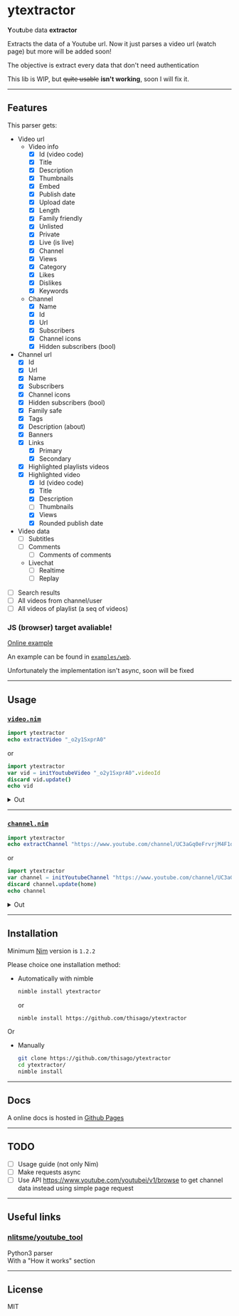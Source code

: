<!--
  Created at: 08/03/2021 17:17:54 Tuesday
  Modified at: 09/10/2021 11:39:54 PM Friday
-->

# ytextractor

**Y**ou**t**ube data **extractor**

Extracts the data of a Youtube url. Now it just parses a video url (watch page)
but more will be added soon!

The objective is extract every data that don't need authentication

This lib is WIP, but ~~quite usable~~ **isn't working**, soon I will fix it.

---

## Features

This parser gets:
- Video url
  - Video info
    - [x] Id (video code)
    - [x] Title
    - [x] Description
    - [x] Thumbnails
    - [x] Embed
    - [x] Publish date
    - [x] Upload date
    - [x] Length
    - [x] Family friendly
    - [x] Unlisted
    - [x] Private
    - [x] Live (is live)
    - [x] Channel
    - [x] Views
    - [x] Category
    - [x] Likes
    - [x] Dislikes
    - [x] Keywords
  - Channel
    - [x] Name
    - [x] Id
    - [x] Url
    - [x] Subscribers
    - [x] Channel icons
    - [x] Hidden subscribers (bool)
- Channel url
  - [x] Id
  - [x] Url
  - [x] Name
  - [x] Subscribers
  - [x] Channel icons
  - [x] Hidden subscribers (bool)
  - [x] Family safe
  - [x] Tags
  - [x] Description (about)
  - [x] Banners
  - [x] Links
    - [x] Primary
    - [x] Secondary
  - [x] Highlighted playlists videos
  - [x] Highlighted video
    - [x] Id (video code)
    - [x] Title
    - [x] Description
    - [ ] Thumbnails
    - [x] Views
    - [x] Rounded publish date

- Video data
  - [ ] Subtitles
  - [ ] Comments
    - [ ] Comments of comments
  - Livechat
    - [ ] Realtime
    - [ ] Replay
- [ ] Search results
- [ ] All videos from channel/user
- [ ] All videos of playlist (a seq of videos)

### JS (browser) target avaliable!

[Online example](https://thisago.github.io/ytextractor/examples/web/)

An example can be found in [`examples/web`](examples/web).

Unfortunately the implementation isn't async, soon will be fixed

---

## Usage

### [`video.nim`](src/ytextractor/video.nim)

```nim
import ytextractor
echo extractVideo "_o2y1SxprA0"
```
or
```nim
import ytextractor
var vid = initYoutubeVideo "_o2y1SxprA0".videoId
discard vid.update()
echo vid
```
<details>
<summary>Out</summary>

```
(status: (lastUpdate: (nanosecond: 87569130, second: 26, minute: 28, hour: 23, monthdayZero: 10, monthZero: 9, year: 2021, weekday: Friday, yearday: 252, isDst: false, timezone: ..., utcOffset: 0), error: None), description: "Oie! esse foi o nosso primeiro vídeo do canal!\nNesse vídeo ensinamos você à fazer uma Pasta de berinjela com tahine, Dá para comer tanto quanto na salada tanto no pão, é uma delícia! Aqui nos fazemos sempre! É super nutritivo e gostoso!\nSe você gostou da receita, avalie o vídeo e se  inscreva se gostou do conteúdo do canal!!! Comente! sugestões, dúvidas, críticas construtivas, São bem vindas!\nMuito obrigada por assistir e até mais :)\n\n\nINGREDIENTES:\n\n2 beringelas\n1 litro de água ou até que cubra todas as beringelas\n2 colheres de (sopa) de sal\n8 colheres de (sopa) de vinagre\n1 cebola grande cortado em cubos\n2 tomates pequenos cortado em cubos\nUm fio de azeite de oliva\n2 á 3 colheres de tahine\nSuco de 1 limão \nSal, pimenta, orégano, temperos, azeite\n\n\nMODO DE PREPARO:\n🎬 Assista no vídeo com o passo a passo!\n\n\nMEDIDAS\n1 colher de sopa = 15 ml\n1/2 colher de sopa = 7,5 ml\n1 colher de chá = 5 ml\n1/2 colher de chá = 2,5 ml\n1/4 colher de c\n\n________________________________________\nOBRIGADA", embed: (url: "https://www.youtube.com/embed/_o2y1SxprA0", width: 1280, height: 720), publishDate: (nanosecond: 0, second: 0, minute: 0, hour: 0, monthdayZero: 23, monthZero: 7, year: 2021, weekday: Friday, yearday: 203, isDst: false, timezone: ..., utcOffset: 0), uploadDate: (nanosecond: 0, second: 0, minute: 0, hour: 0, monthdayZero: 23, monthZero: 7, year: 2021, weekday: Friday, yearday: 203, isDst: false, timezone: ..., utcOffset: 0), length: (seconds: 255, nanosecond: 0), familyFriendly: true, unlisted: false, private: false, live: false, channel: (id: (id: "UC3aGq0eFrvrjM4F1dLUo87A", kind: channel), name: "Antes do Almoço", subscribers: 59, icons: @[(url: "https://yt3.ggpht.com/NtBpZbStXa_UHGyVTNJjbcY1l929iynk_SWK5n54_2euHEL72lMkUkfp_iu5orn901QvbvuVRg=s48-c-k-c0x00ffffff-no-rj", width: 48, height: 48), (url: "https://yt3.ggpht.com/NtBpZbStXa_UHGyVTNJjbcY1l929iynk_SWK5n54_2euHEL72lMkUkfp_iu5orn901QvbvuVRg=s88-c-k-c0x00ffffff-no-rj", width: 88, height: 88), (url: "https://yt3.ggpht.com/NtBpZbStXa_UHGyVTNJjbcY1l929iynk_SWK5n54_2euHEL72lMkUkfp_iu5orn901QvbvuVRg=s176-c-k-c0x00ffffff-no-rj", width: 176, height: 176)], hiddenSubscribers: false), category: PeopleAndBlogs, likes: 26, dislikes: 0, keywords: @["salada de beringela", "patê de beringela", "creme de beringela com tahine", "tahine", "receita vegetariana", "beringela assada", "beringela cozida", "o que fazer com beringela", "o que fazer com tahine", "receita vegana"], id: _o2y1SxprA0, title: "Pasta de Berinjela com tahine - NUTRITIVO E GOSTOSO!", views: 360, thumbnails: @[(url: "https://i.ytimg.com/vi/_o2y1SxprA0/hqdefault.jpg?sqp=-oaymwEbCKgBEF5IVfKriqkDDggBFQAAiEIYAXABwAEG&rs=AOn4CLDnCSI12cIFP-xXDleG6ff3xAtjpg", width: 168, height: 94), (url: "https://i.ytimg.com/vi/_o2y1SxprA0/hqdefault.jpg?sqp=-oaymwEbCMQBEG5IVfKriqkDDggBFQAAiEIYAXABwAEG&rs=AOn4CLB1RXtSof6PmldxUp_v_zRwoIuIHQ", width: 196, height: 110), (url: "https://i.ytimg.com/vi/_o2y1SxprA0/hqdefault.jpg?sqp=-oaymwEcCPYBEIoBSFXyq4qpAw4IARUAAIhCGAFwAcABBg==&rs=AOn4CLCR1W06HQAU-0EU2ZyfuCoXyMrqBA", width: 246, height: 138), (url: "https://i.ytimg.com/vi/_o2y1SxprA0/hqdefault.jpg?sqp=-oaymwEcCNACELwBSFXyq4qpAw4IARUAAIhCGAFwAcABBg==&rs=AOn4CLB1wuOintx-pcJ3ErKiAuaEF6M-Ww", width: 336, height: 188), (url: "https://i.ytimg.com/vi_webp/_o2y1SxprA0/maxresdefault.webp", width: 1920, height: 1080)])
```
</details>

---

### [`channel.nim`](src/ytextractor/channel.nim)

```nim
import ytextractor
echo extractChannel "https://www.youtube.com/channel/UC3aGq0eFrvrjM4F1dLUo87A"
```
or
```nim
import ytextractor
var channel = initYoutubeChannel "https://www.youtube.com/channel/UC3aGq0eFrvrjM4F1dLUo87A".channelId
discard channel.update(home)
echo channel
```
<details>
<summary>Out</summary>

```
(status: (lastUpdate: (nanosecond: 384031067, second: 19, minute: 29, hour: 23, monthdayZero: 10, monthZero: 9, year: 2021, weekday: Friday, yearday: 252, isDst: false, timezone: ..., utcOffset: 0), error: None), description: "Esse é o canal Antes do Almoço!\nAqui você encontra receitas vegetarianas, únicas, fáceis, rápidas e muito gostosas!\nSe você é novo aqui, seja muito bem vindo, e se gostar das receitas, avalie os vídeos e se gostar do conteúdo do canal se inscreva-se e ative o sininho pois aqui vai ter vídeo novo toda semana! Então se você gosta de comer comidas vegetarianas, ou se você é um vegetariano ou pretende ser, você está no lugar certo, aqui vamos te ensinar receitas, dicas...\nSe puder compartilhe com seus amigos, família e comente! Sugestões, dúvidas e críticas construtivas São bem vindas!\nMuito obrigada.", banners: (desktop: @[(url: "https://yt3.ggpht.com/gGYY9J-IElCnN5-WzZWQmQnHOY9x1sx4go_MVCE8YuiCNyfOdtoV2ecUGrBB6mJ6joHt66EZEQ=w1060-fcrop64=1,00005a57ffffa5a8-k-c0xffffffff-no-nd-rj", width: 1060, height: 175), (url: "https://yt3.ggpht.com/gGYY9J-IElCnN5-WzZWQmQnHOY9x1sx4go_MVCE8YuiCNyfOdtoV2ecUGrBB6mJ6joHt66EZEQ=w1138-fcrop64=1,00005a57ffffa5a8-k-c0xffffffff-no-nd-rj", width: 1138, height: 188), (url: "https://yt3.ggpht.com/gGYY9J-IElCnN5-WzZWQmQnHOY9x1sx4go_MVCE8YuiCNyfOdtoV2ecUGrBB6mJ6joHt66EZEQ=w1707-fcrop64=1,00005a57ffffa5a8-k-c0xffffffff-no-nd-rj", width: 1707, height: 283), (url: "https://yt3.ggpht.com/gGYY9J-IElCnN5-WzZWQmQnHOY9x1sx4go_MVCE8YuiCNyfOdtoV2ecUGrBB6mJ6joHt66EZEQ=w2120-fcrop64=1,00005a57ffffa5a8-k-c0xffffffff-no-nd-rj", width: 2120, height: 351), (url: "https://yt3.ggpht.com/gGYY9J-IElCnN5-WzZWQmQnHOY9x1sx4go_MVCE8YuiCNyfOdtoV2ecUGrBB6mJ6joHt66EZEQ=w2276-fcrop64=1,00005a57ffffa5a8-k-c0xffffffff-no-nd-rj", width: 2276, height: 377), (url: "https://yt3.ggpht.com/gGYY9J-IElCnN5-WzZWQmQnHOY9x1sx4go_MVCE8YuiCNyfOdtoV2ecUGrBB6mJ6joHt66EZEQ=w2560-fcrop64=1,00005a57ffffa5a8-k-c0xffffffff-no-nd-rj", width: 2560, height: 424)], mobile: @[(url: "https://yt3.ggpht.com/gGYY9J-IElCnN5-WzZWQmQnHOY9x1sx4go_MVCE8YuiCNyfOdtoV2ecUGrBB6mJ6joHt66EZEQ=w320-fcrop64=1,32b75a57cd48a5a8-k-c0xffffffff-no-nd-rj", width: 320, height: 88), (url: "https://yt3.ggpht.com/gGYY9J-IElCnN5-WzZWQmQnHOY9x1sx4go_MVCE8YuiCNyfOdtoV2ecUGrBB6mJ6joHt66EZEQ=w640-fcrop64=1,32b75a57cd48a5a8-k-c0xffffffff-no-nd-rj", width: 640, height: 175), (url: "https://yt3.ggpht.com/gGYY9J-IElCnN5-WzZWQmQnHOY9x1sx4go_MVCE8YuiCNyfOdtoV2ecUGrBB6mJ6joHt66EZEQ=w960-fcrop64=1,32b75a57cd48a5a8-k-c0xffffffff-no-nd-rj", width: 960, height: 263), (url: "https://yt3.ggpht.com/gGYY9J-IElCnN5-WzZWQmQnHOY9x1sx4go_MVCE8YuiCNyfOdtoV2ecUGrBB6mJ6joHt66EZEQ=w1280-fcrop64=1,32b75a57cd48a5a8-k-c0xffffffff-no-nd-rj", width: 1280, height: 351), (url: "https://yt3.ggpht.com/gGYY9J-IElCnN5-WzZWQmQnHOY9x1sx4go_MVCE8YuiCNyfOdtoV2ecUGrBB6mJ6joHt66EZEQ=w1440-fcrop64=1,32b75a57cd48a5a8-k-c0xffffffff-no-nd-rj", width: 1440, height: 395)], tv: @[(url: "https://yt3.ggpht.com/gGYY9J-IElCnN5-WzZWQmQnHOY9x1sx4go_MVCE8YuiCNyfOdtoV2ecUGrBB6mJ6joHt66EZEQ=w320-fcrop64=1,00000000ffffffff-k-c0xffffffff-no-nd-rj", width: 320, height: 180), (url: "https://yt3.ggpht.com/gGYY9J-IElCnN5-WzZWQmQnHOY9x1sx4go_MVCE8YuiCNyfOdtoV2ecUGrBB6mJ6joHt66EZEQ=w854-fcrop64=1,00000000ffffffff-k-c0xffffffff-no-nd-rj", width: 854, height: 480), (url: "https://yt3.ggpht.com/gGYY9J-IElCnN5-WzZWQmQnHOY9x1sx4go_MVCE8YuiCNyfOdtoV2ecUGrBB6mJ6joHt66EZEQ=w1280-fcrop64=1,00000000ffffffff-k-c0xffffffff-no-nd-rj", width: 1280, height: 720), (url: "https://yt3.ggpht.com/gGYY9J-IElCnN5-WzZWQmQnHOY9x1sx4go_MVCE8YuiCNyfOdtoV2ecUGrBB6mJ6joHt66EZEQ=w1920-fcrop64=1,00000000ffffffff-k-c0xffffffff-no-nd-rj", width: 1920, height: 1080), (url: "https://yt3.ggpht.com/gGYY9J-IElCnN5-WzZWQmQnHOY9x1sx4go_MVCE8YuiCNyfOdtoV2ecUGrBB6mJ6joHt66EZEQ=w2120-fcrop64=1,00000000ffffffff-k-c0xffffffff-no-nd-rj", width: 2120, height: 1192)]), familySafe: true, tags: @[], videos: (all: @[], playlists: @[], homePlaylists: @[(videos: @[(roundedPublishedDate: "4 days ago", id: yWb4nF84PoA, title: "PÃO INTEGRAL DE HAMBÚRGUER - O MAIS FOFINHO E GOSTOSO!", views: 193, thumbnails: @[(url: "https://i.ytimg.com/vi/yWb4nF84PoA/hqdefault.jpg?sqp=-oaymwEbCKgBEF5IVfKriqkDDggBFQAAiEIYAXABwAEG&rs=AOn4CLAVWIapZe3B7enQFu1ChivHTUhsLg", width: 168, height: 94), (url: "https://i.ytimg.com/vi/yWb4nF84PoA/hqdefault.jpg?sqp=-oaymwEbCMQBEG5IVfKriqkDDggBFQAAiEIYAXABwAEG&rs=AOn4CLBGJ7FDAimK5oLtUM88cyq4WHYE_A", width: 196, height: 110), (url: "https://i.ytimg.com/vi/yWb4nF84PoA/hqdefault.jpg?sqp=-oaymwEcCPYBEIoBSFXyq4qpAw4IARUAAIhCGAFwAcABBg==&rs=AOn4CLCiK6VtyKsyWAY9wz25LHLt8EYr0g", width: 246, height: 138), (url: "https://i.ytimg.com/vi/yWb4nF84PoA/hqdefault.jpg?sqp=-oaymwEcCNACELwBSFXyq4qpAw4IARUAAIhCGAFwAcABBg==&rs=AOn4CLAtDbA-8s28DhtHJSHnd8wGETfviQ", width: 336, height: 188)]), (roundedPublishedDate: "2 weeks ago", id: 4zRK0t4caOg, title: "A MELHOR TORTA DE MAÇÃ DE TODAS! Você vai se surpreender.", views: 210, thumbnails: @[(url: "https://i.ytimg.com/vi/4zRK0t4caOg/hqdefault.jpg?sqp=-oaymwEbCKgBEF5IVfKriqkDDggBFQAAiEIYAXABwAEG&rs=AOn4CLB2ZYbf8McnYpUA2PgS7Yxpi-SCxw", width: 168, height: 94), (url: "https://i.ytimg.com/vi/4zRK0t4caOg/hqdefault.jpg?sqp=-oaymwEbCMQBEG5IVfKriqkDDggBFQAAiEIYAXABwAEG&rs=AOn4CLAngHHrDLGcaWit8y42sOvEJO0vew", width: 196, height: 110), (url: "https://i.ytimg.com/vi/4zRK0t4caOg/hqdefault.jpg?sqp=-oaymwEcCPYBEIoBSFXyq4qpAw4IARUAAIhCGAFwAcABBg==&rs=AOn4CLChcfGsdnraCkvDqSnBauHOm3RpRA", width: 246, height: 138), (url: "https://i.ytimg.com/vi/4zRK0t4caOg/hqdefault.jpg?sqp=-oaymwEcCNACELwBSFXyq4qpAw4IARUAAIhCGAFwAcABBg==&rs=AOn4CLBwZ038zbREoSfT6cHtHEwK_YgeNA", width: 336, height: 188)]), (roundedPublishedDate: "4 weeks ago", id: rxnfm6COBVk, title: "Torta de PALMITO tipo EMPADÃO - Super cremosa", views: 328, thumbnails: @[(url: "https://i.ytimg.com/vi/rxnfm6COBVk/hqdefault.jpg?sqp=-oaymwEbCKgBEF5IVfKriqkDDggBFQAAiEIYAXABwAEG&rs=AOn4CLCg9POZ1V8i7WRt3zUmBoiBY0MTnA", width: 168, height: 94), (url: "https://i.ytimg.com/vi/rxnfm6COBVk/hqdefault.jpg?sqp=-oaymwEbCMQBEG5IVfKriqkDDggBFQAAiEIYAXABwAEG&rs=AOn4CLCBCOh6mWQa5V6ZeBHmBQNinro8Ww", width: 196, height: 110), (url: "https://i.ytimg.com/vi/rxnfm6COBVk/hqdefault.jpg?sqp=-oaymwEcCPYBEIoBSFXyq4qpAw4IARUAAIhCGAFwAcABBg==&rs=AOn4CLCNcF3dW6qGpDOzyVus2r200ZBzKQ", width: 246, height: 138), (url: "https://i.ytimg.com/vi/rxnfm6COBVk/hqdefault.jpg?sqp=-oaymwEcCNACELwBSFXyq4qpAw4IARUAAIhCGAFwAcABBg==&rs=AOn4CLDeLuwrgyQPYpK0mU3_OCq4kntjBw", width: 336, height: 188)]), (roundedPublishedDate: "1 month ago", id: Dx4eelwPGaQ, title: "Hambúrguer de PVT - O melhor que você vai ver! RENDE MUITO", views: 353, thumbnails: @[(url: "https://i.ytimg.com/vi/Dx4eelwPGaQ/hqdefault.jpg?sqp=-oaymwEbCKgBEF5IVfKriqkDDggBFQAAiEIYAXABwAEG&rs=AOn4CLCQ_5NIwcs9P_uJfpsUU3DVXFD_Og", width: 168, height: 94), (url: "https://i.ytimg.com/vi/Dx4eelwPGaQ/hqdefault.jpg?sqp=-oaymwEbCMQBEG5IVfKriqkDDggBFQAAiEIYAXABwAEG&rs=AOn4CLDF70JeTQTNHoF2eOdbc05uv8GIEQ", width: 196, height: 110), (url: "https://i.ytimg.com/vi/Dx4eelwPGaQ/hqdefault.jpg?sqp=-oaymwEcCPYBEIoBSFXyq4qpAw4IARUAAIhCGAFwAcABBg==&rs=AOn4CLAPW_vQcUW4WrnvVsMBM4BeRE3fdw", width: 246, height: 138), (url: "https://i.ytimg.com/vi/Dx4eelwPGaQ/hqdefault.jpg?sqp=-oaymwEcCNACELwBSFXyq4qpAw4IARUAAIhCGAFwAcABBg==&rs=AOn4CLDgd1yggjYaDIb9nHNr5_z_8iVY9Q", width: 336, height: 188)]), (roundedPublishedDate: "1 month ago", id: jjEQ-yKVPMg, title: "Bolachinhas de GERGELIM com CEBOLA super CROCANTE - sem ovo/sem leite", views: 405, thumbnails: @[(url: "https://i.ytimg.com/vi/jjEQ-yKVPMg/hqdefault.jpg?sqp=-oaymwEbCKgBEF5IVfKriqkDDggBFQAAiEIYAXABwAEG&rs=AOn4CLB1PpD2XRnd2O1XXE9NipxyTD9VHg", width: 168, height: 94), (url: "https://i.ytimg.com/vi/jjEQ-yKVPMg/hqdefault.jpg?sqp=-oaymwEbCMQBEG5IVfKriqkDDggBFQAAiEIYAXABwAEG&rs=AOn4CLDP14lLrxmVQURd9NWNP13CvhUrAA", width: 196, height: 110), (url: "https://i.ytimg.com/vi/jjEQ-yKVPMg/hqdefault.jpg?sqp=-oaymwEcCPYBEIoBSFXyq4qpAw4IARUAAIhCGAFwAcABBg==&rs=AOn4CLBmG0m90VKChxxoGTgbSy2L3jS07g", width: 246, height: 138), (url: "https://i.ytimg.com/vi/jjEQ-yKVPMg/hqdefault.jpg?sqp=-oaymwEcCNACELwBSFXyq4qpAw4IARUAAIhCGAFwAcABBg==&rs=AOn4CLCikGJ9YPp81EbOSjqYuei-jqvJZA", width: 336, height: 188)]), (roundedPublishedDate: "1 month ago", id: _o2y1SxprA0, title: "Pasta de Berinjela com tahine - NUTRITIVO E GOSTOSO!", views: 362, thumbnails: @[(url: "https://i.ytimg.com/vi/_o2y1SxprA0/hqdefault.jpg?sqp=-oaymwEbCKgBEF5IVfKriqkDDggBFQAAiEIYAXABwAEG&rs=AOn4CLDnCSI12cIFP-xXDleG6ff3xAtjpg", width: 168, height: 94), (url: "https://i.ytimg.com/vi/_o2y1SxprA0/hqdefault.jpg?sqp=-oaymwEbCMQBEG5IVfKriqkDDggBFQAAiEIYAXABwAEG&rs=AOn4CLB1RXtSof6PmldxUp_v_zRwoIuIHQ", width: 196, height: 110), (url: "https://i.ytimg.com/vi/_o2y1SxprA0/hqdefault.jpg?sqp=-oaymwEcCPYBEIoBSFXyq4qpAw4IARUAAIhCGAFwAcABBg==&rs=AOn4CLCR1W06HQAU-0EU2ZyfuCoXyMrqBA", width: 246, height: 138), (url: "https://i.ytimg.com/vi/_o2y1SxprA0/hqdefault.jpg?sqp=-oaymwEcCNACELwBSFXyq4qpAw4IARUAAIhCGAFwAcABBg==&rs=AOn4CLB1wuOintx-pcJ3ErKiAuaEF6M-Ww", width: 336, height: 188)])], name: "Uploads")], highlighted: (description: "", roundedPublishedDate: "", id: , title: "", views: 0, thumbnails: @[])), links: (primary: @[], secondary: @[]), id: (id: "UC3aGq0eFrvrjM4F1dLUo87A", kind: channel), name: "Antes do Almoço", subscribers: 59, icons: @[(url: "https://yt3.ggpht.com/NtBpZbStXa_UHGyVTNJjbcY1l929iynk_SWK5n54_2euHEL72lMkUkfp_iu5orn901QvbvuVRg=s48-c-k-c0x00ffffff-no-rj", width: 48, height: 48), (url: "https://yt3.ggpht.com/NtBpZbStXa_UHGyVTNJjbcY1l929iynk_SWK5n54_2euHEL72lMkUkfp_iu5orn901QvbvuVRg=s88-c-k-c0x00ffffff-no-rj", width: 88, height: 88), (url: "https://yt3.ggpht.com/NtBpZbStXa_UHGyVTNJjbcY1l929iynk_SWK5n54_2euHEL72lMkUkfp_iu5orn901QvbvuVRg=s176-c-k-c0x00ffffff-no-rj", width: 176, height: 176), (url: "https://yt3.ggpht.com/NtBpZbStXa_UHGyVTNJjbcY1l929iynk_SWK5n54_2euHEL72lMkUkfp_iu5orn901QvbvuVRg=s900-c-k-c0x00ffffff-no-rj", width: 900, height: 900)], hiddenSubscribers: false)
```
</details>

---

## Installation

Minimum [Nim](https://nim-lang.org) version is `1.2.2`

Please choice one installation method:

- Automatically with nimble
  ```bash
  nimble install ytextractor
  ```
  or
  ```bash
  nimble install https://github.com/thisago/ytextractor
  ```
Or
- Manually
  ```bash
  git clone https://github.com/thisago/ytextractor
  cd ytextractor/
  nimble install
  ```

---

## Docs

A online docs is hosted in [Github Pages](https://thisago.github.io/ytextractor/docs/ytextractor.html)

---

## TODO

- [ ] Usage guide (not only Nim)
- [ ] Make requests async
- [ ] Use API https://www.youtube.com/youtubei/v1/browse to get channel data
      instead using simple page request

---

## Useful links

### [nlitsme/youtube_tool](https://github.com/nlitsme/youtube_tool)

Python3 parser\
With a "How it works" section

---

## License

MIT
